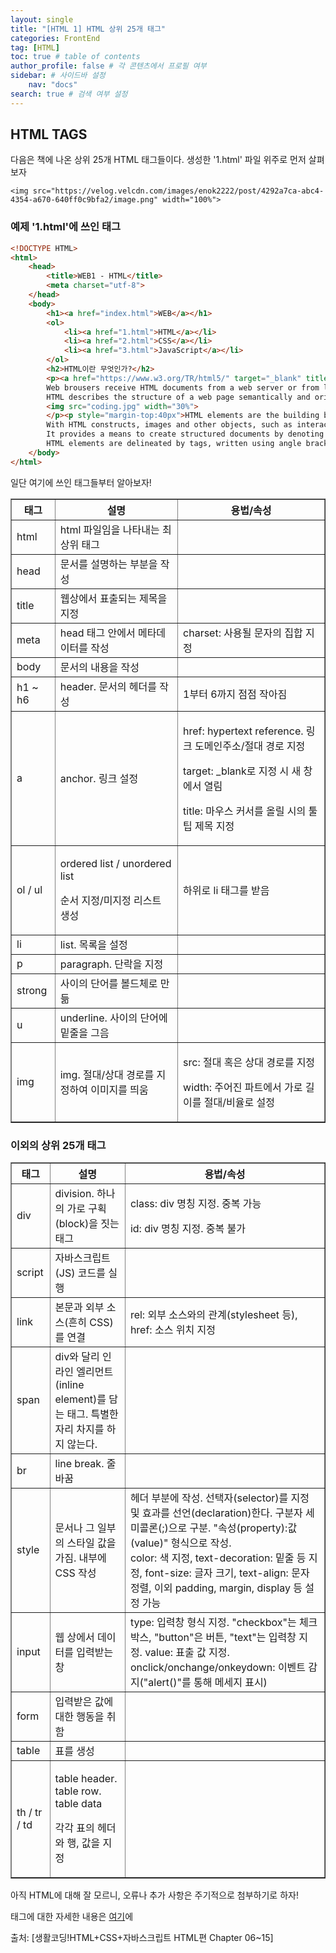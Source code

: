 ```yaml
---
layout: single
title: "[HTML 1] HTML 상위 25개 태그"
categories: FrontEnd
tag: [HTML]
toc: true # table of contents
author_profile: false # 각 콘텐츠에서 프로필 여부
sidebar: # 사이드바 설정
    nav: "docs"
search: true # 검색 여부 설정
---
```


## HTML TAGS

<p>
    다음은 책에 나온 상위 25개 HTML 태그들이다.
    생성한 '1.html' 파일 위주로 먼저 살펴보자

    <img src="https://velog.velcdn.com/images/enok2222/post/4292a7ca-abc4-4354-a670-640ff0c9bfa2/image.png" width="100%">
</p>

### 예제 '1.html'에 쓰인 태그

```html
<!DOCTYPE HTML>
<html>
    <head>
        <title>WEB1 - HTML</title>
        <meta charset="utf-8">
    </head>
    <body>
        <h1><a href="index.html">WEB</a></h1>
        <ol>
            <li><a href="1.html">HTML</a></li>
            <li><a href="2.html">CSS</a></li>
            <li><a href="3.html">JavaScript</a></li>
        </ol>
        <h2>HTML이란 무엇인가?</h2>
        <p><a href="https://www.w3.org/TR/html5/" target="_blank" title="HTML5 specification">Hypertext Markup Language (HTML)</a> is the standard markup language for <strong>creating <u>web</u> pages</strong> and web applications.
        Web brousers receive HTML documents from a web server or from local storage and render them into multimedia web pages.
        HTML describes the structure of a web page semantically and originally included cues for the appearance of the document.
        <img src="coding.jpg" width="30%">
        </p><p style="margin-top:40px">HTML elements are the building blocks of HTML pages.
        With HTML constructs, images and other objects, such as interactive forms, may be embedded into the rendered page.
        It provides a means to create structured documents by denoting structural semantics for text such as headings, paragraphs, lists, links, quotes and other items.
        HTML elements are delineated by tags, written using angle brackets.</p>
    </body>
</html>
```

일단 여기에 쓰인 태그들부터 알아보자!

<table border="1" >
    <th>태그</th>
	<th>설명</th>
	<th>용법/속성</th>
	<tr><!-- 첫번째 줄 시작 -->
        <td>html</td>
	    <td>html 파일임을 나타내는 최상위 태그</td>
	    <td></td>
	</tr><!-- 첫번째 줄 끝 -->
	<tr><!-- 두번째 줄 시작 -->
        <td>head</td>
	    <td>문서를 설명하는 부분을 작성</td>
	    <td></td>
	</tr><!-- 두번째 줄 끝 -->
    <tr><!-- 세번째 줄 시작 -->
        <td>title</td>
	    <td>웹상에서 표출되는 제목을 지정</td>
	    <td></td>
	</tr><!-- 세번째 줄 끝 -->
    <tr><!-- 네번째 줄 시작 -->
        <td>meta</td>
	    <td>head 태그 안에서 메타데이터를 작성</td>
	    <td>charset: 사용될 문자의 집합 지정</td>
	</tr><!-- 네번째 줄 끝 -->
    <tr><!-- 다섯번째 줄 시작 -->
        <td>body</td>
	    <td>문서의 내용을 작성</td>
	    <td></td>
	</tr><!-- 다섯번째 줄 끝 -->
    <tr><!-- 여섯번째 줄 시작 -->
        <td>h1 ~ h6</td>
	    <td>header. 문서의 헤더를 작성</td>
	    <td>1부터 6까지 점점 작아짐</td>
	</tr><!-- 여섯번째 줄 끝 -->
    <tr><!-- 일곱번째 줄 시작 -->
        <td>a</td>
	    <td>anchor. 링크 설정</td>
	    <td><p>href: hypertext reference. 링크 도메인주소/절대 경로 지정</p>
        <p>target: _blank로 지정 시 새 창에서 열림</p>
        <p>title: 마우스 커서를 올릴 시의 툴팁 제목 지정</p></td>
	</tr><!-- 일곱번째 줄 끝 -->
	<tr><!-- 여덟번째 줄 시작 -->
        <td>ol / ul</td>
	    <td><p>ordered list / unordered list</p>
        <p>순서 지정/미지정 리스트 생성</p></td>
	    <td>하위로 li 태그를 받음</td>
	</tr><!-- 여덟번째 줄 끝 -->
    <tr><!-- 아홉번째 줄 시작 -->
        <td>li</td>
	    <td>list. 목록을 설정</td>
	    <td></td>
	</tr><!-- 아홉번째 줄 끝 -->
    <tr><!-- 열번째 줄 시작 -->
        <td>p</td>
	    <td>paragraph. 단락을 지정</td>
	    <td></td>
	</tr><!-- 열번째 줄 끝 -->
    <tr><!-- 열한번째 줄 시작 -->
        <td>strong</td>
	    <td>사이의 단어를 볼드체로 만듦</td>
	    <td></td>
	</tr><!-- 열한번째 줄 끝 -->
    <tr><!-- 열두번째 줄 시작 -->
        <td>u</td>
	    <td>underline. 사이의 단어에 밑줄을 그음</td>
	    <td></td>
	</tr><!-- 열두번째 줄 끝 -->
    <tr><!-- 열세번째 줄 시작 -->
        <td>img</td>
	    <td>img. 절대/상대 경로를 지정하여 이미지를 띄움</td>
	    <td><p>src: 절대 혹은 상대 경로를 지정</p>
        <p>width: 주어진 파트에서 가로 길이를 절대/비율로 설정</p></td>
	</tr><!-- 열세번째 줄 끝 -->
</table>

### 이외의 상위 25개 태그
<p></p>

<table border="1" >
    <th>태그</th>
	<th>설명</th>
	<th>용법/속성</th>
	<tr><!-- 첫번째 줄 시작 -->
        <td>div</td>
	    <td>division. 하나의 가로 구획(block)을 짓는 태그</td>
	    <td><p>class: div 명칭 지정. 중복 가능</p>
        <p>id: div 명칭 지정. 중복 불가</p></td>
	</tr><!-- 첫번째 줄 끝 -->
	<tr><!-- 두번째 줄 시작 -->
        <td>script</td>
	    <td>자바스크립트(JS) 코드를 실행</td>
	    <td></td>
	</tr><!-- 두번째 줄 끝 -->
    <tr><!-- 세번째 줄 시작 -->
        <td>link</td>
	    <td>본문과 외부 소스(흔히 CSS)를 연결</td>
	    <td>rel: 외부 소스와의 관계(stylesheet 등), href: 소스 위치 지정</td>
	</tr><!-- 세번째 줄 끝 -->
    <tr><!-- 네번째 줄 시작 -->
        <td>span</td>
	    <td>div와 달리 인라인 엘리먼트(inline element)를 담는 태그. 특별한 자리 차지를 하지 않는다.</td>
	    <td></td>
	</tr><!-- 네번째 줄 끝 -->
    <tr><!-- 다섯번째 줄 시작 -->
        <td>br</td>
	    <td>line break. 줄바꿈</td>
	    <td></td>
	</tr><!-- 다섯번째 줄 끝 -->
    <tr><!-- 여섯번째 줄 시작 -->
        <td>style</td>
	    <td>문서나 그 일부의 스타일 값을 가짐. 내부에 CSS 작성</td>
	    <td>헤더 부분에 작성. 선택자(selector)를 지정 및 효과를 선언(declaration)한다. 구분자 세미콜론(;)으로 구분. "속성(property):값(value)" 형식으로 작성.
		<br>color: 색 지정, text-decoration: 밑줄 등 지정, font-size: 글자 크기, text-align: 문자 정렬, 이외 padding, margin, display 등 설정 가능</td>
	</tr><!-- 여섯번째 줄 끝 -->
    <tr><!-- 일곱번째 줄 시작 -->
        <td>input</td>
	    <td>웹 상에서 데이터를 입력받는 창</td>
	    <td>type: 입력창 형식 지정. "checkbox"는 체크박스, "button"은 버튼, "text"는 입력창 지정. value: 표출 값 지정. onclick/onchange/onkeydown: 이벤트 감지("alert()"를 통해 메세지 표시)</td>
	</tr><!-- 일곱번째 줄 끝 -->
	<tr><!-- 여덟번째 줄 시작 -->
        <td>form</td>
	    <td>입력받은 값에 대한 행동을 취함</td>
	    <td></td>
	</tr><!-- 여덟번째 줄 끝 -->
    <tr><!-- 아홉번째 줄 시작 -->
        <td>table</td>
	    <td>표를 생성</td>
	    <td></td>
	</tr><!-- 아홉번째 줄 끝 -->
    <tr><!-- 열번째 줄 시작 -->
        <td>th / tr / td</td>
	    <td><p>table header. table row. table data</p>
        <p>각각 표의 헤더와 행, 값을 지정</p></td>
	    <td></td>
	</tr><!-- 열번째 줄 끝 -->
</table>

아직 HTML에 대해 잘 모르니, 오류나 추가 사항은 주기적으로 첨부하기로 하자!

태그에 대한 자세한 내용은 <a href="https://developer.mozilla.org/en-US/docs/Web/HTML/Element/">여기</a>에



출처: [생활코딩!HTML+CSS+자바스크립트 HTML편 Chapter 06~15]
